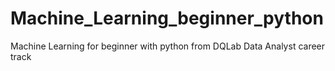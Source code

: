 # Machine_Learning_beginner_python
Machine Learning for beginner with python from DQLab Data Analyst career track
